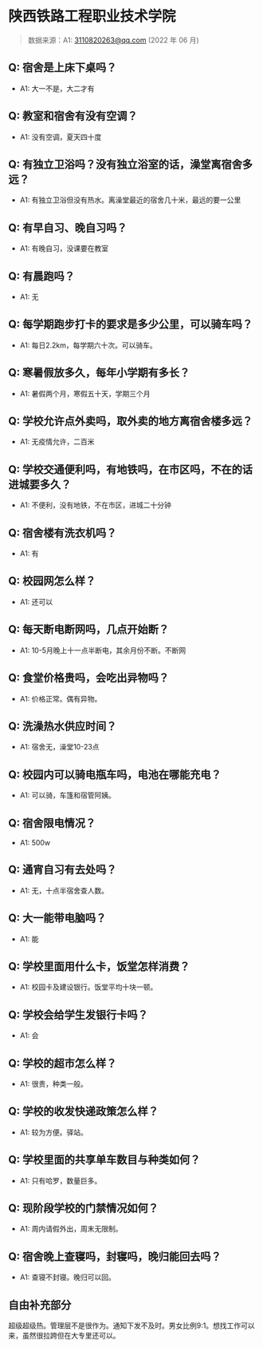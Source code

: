 # 陕西铁路工程职业技术学院

> 数据来源：A1: 3110820263@qq.com (2022 年 06 月)

## Q: 宿舍是上床下桌吗？

- A1: 大一不是，大二才有

## Q: 教室和宿舍有没有空调？

- A1: 没有空调，夏天四十度

## Q: 有独立卫浴吗？没有独立浴室的话，澡堂离宿舍多远？

- A1: 有独立卫浴但没有热水。离澡堂最近的宿舍几十米，最远的要一公里

## Q: 有早自习、晚自习吗？

- A1: 有晚自习，没课要在教室

## Q: 有晨跑吗？

- A1: 无

## Q: 每学期跑步打卡的要求是多少公里，可以骑车吗？

- A1: 每日2.2km，每学期六十次。可以骑车。

## Q: 寒暑假放多久，每年小学期有多长？

- A1: 暑假两个月，寒假五十天，学期三个月

## Q: 学校允许点外卖吗，取外卖的地方离宿舍楼多远？

- A1: 无疫情允许，二百米

## Q: 学校交通便利吗，有地铁吗，在市区吗，不在的话进城要多久？

- A1: 不便利，没有地铁，不在市区，进城二十分钟

## Q: 宿舍楼有洗衣机吗？

- A1: 有

## Q: 校园网怎么样？

- A1: 还可以

## Q: 每天断电断网吗，几点开始断？

- A1: 10-5月晚上十一点半断电，其余月份不断。不断网

## Q: 食堂价格贵吗，会吃出异物吗？

- A1: 价格正常。偶有异物。

## Q: 洗澡热水供应时间？

- A1: 宿舍无，澡堂10-23点

## Q: 校园内可以骑电瓶车吗，电池在哪能充电？

- A1: 可以骑，车篷和宿管阿姨。

## Q: 宿舍限电情况？

- A1: 500w

## Q: 通宵自习有去处吗？

- A1: 无，十点半宿舍查人数。

## Q: 大一能带电脑吗？

- A1: 能

## Q: 学校里面用什么卡，饭堂怎样消费？

- A1: 校园卡及建设银行。饭堂平均十块一顿。

## Q: 学校会给学生发银行卡吗？

- A1: 会

## Q: 学校的超市怎么样？

- A1: 很贵，种类一般。

## Q: 学校的收发快递政策怎么样？

- A1: 较为方便。驿站。

## Q: 学校里面的共享单车数目与种类如何？

- A1: 只有哈罗，数量巨多。

## Q: 现阶段学校的门禁情况如何？

- A1: 周内请假外出，周末无限制。

## Q: 宿舍晚上查寝吗，封寝吗，晚归能回去吗？

- A1: 查寝不封寝。晚归可以回。

## 自由补充部分

超级超级热。管理层不是很作为。通知下发不及时。男女比例9:1。想找工作可以来，虽然很拉跨但在大专里还可以。